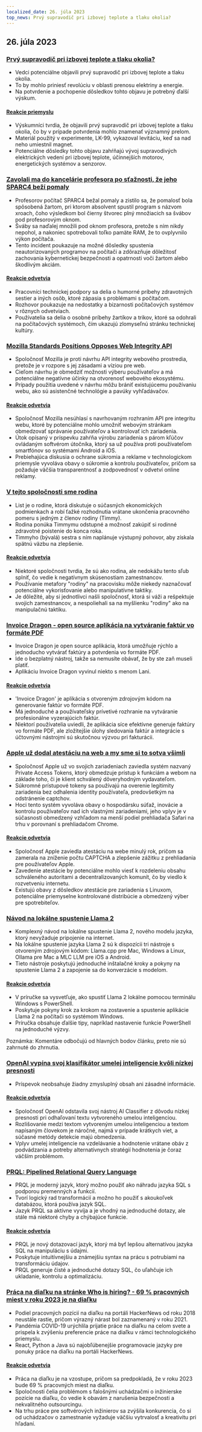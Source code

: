 ```yaml
---
localized_date: 26. júla 2023
top_news: Prvý supravodič pri izbovej teplote a tlaku okolia?
---
```


## 26. júla 2023

### [Prvý supravodič pri izbovej teplote a tlaku okolia?](https://arxiv.org/abs/2307.12008)

- Vedci potenciálne objavili prvý supravodič pri izbovej teplote a tlaku okolia.
- To by mohlo priniesť revolúciu v oblasti prenosu elektriny a energie.
- Na potvrdenie a pochopenie dôsledkov tohto objavu je potrebný ďalší výskum.

#### [Reakcie priemyslu](http://news.ycombinator.com/item?id=36864624)

- Výskumníci tvrdia, že objavili prvý supravodič pri izbovej teplote a tlaku okolia, čo by v prípade potvrdenia mohlo znamenať významný prelom.
- Materiál použitý v experimente, LK-99, vykazoval levitáciu, keď sa nad neho umiestnil magnet.
- Potenciálne dôsledky tohto objavu zahŕňajú vývoj supravodivých elektrických vedení pri izbovej teplote, účinnejších motorov, energetických systémov a senzorov.

### [Zavolali ma do kancelárie profesora po sťažnosti, že jeho SPARC4 beží pomaly](https://infosec.exchange/@paco/110772422266480371)

- Profesorov počítač SPARC4 bežal pomaly a zistilo sa, že pomalosť bola spôsobená žartom, pri ktorom absolvent spustil program s názvom xroach, čoho výsledkom bol čierny štvorec plný množiacich sa švábov pod profesorovým oknom.
- Šváby sa naďalej množili pod oknom profesora, pretože s ním nikdy nepohol, a nakoniec spotrebovali toľko pamäte RAM, že to ovplyvnilo výkon počítača.
- Tento incident poukazuje na možné dôsledky spustenia neautorizovaných programov na počítači a zdôrazňuje dôležitosť zachovania kybernetickej bezpečnosti a opatrnosti voči žartom alebo škodlivým akciám.

#### [Reakcie odvetvia](http://news.ycombinator.com/item?id=36857314)

- Pracovníci technickej podpory sa delia o humorné príbehy zdravotných sestier a iných osôb, ktoré zápasia s problémami s počítačom.
- Rozhovor poukazuje na nedostatky a bizarnosti počítačových systémov v rôznych odvetviach.
- Používatelia sa delia o osobné príbehy žartíkov a trikov, ktoré sa odohrali na počítačových systémoch, čím ukazujú zlomyseľnú stránku technickej kultúry.

### [Mozilla Standards Positions Opposes Web Integrity API](https://github.com/mozilla/standards-positions/issues/852)

- Spoločnosť Mozilla je proti návrhu API integrity webového prostredia, pretože je v rozpore s jej zásadami a víziou pre web.
- Cieľom návrhu je obmedziť možnosti výberu používateľov a má potenciálne negatívne účinky na otvorenosť webového ekosystému.
- Prípady použitia uvedené v návrhu môžu brániť existujúcemu používaniu webu, ako sú asistenčné technológie a pavúky vyhľadávačov.

#### [Reakcie odvetvia](http://news.ycombinator.com/item?id=36857032)

- Spoločnosť Mozilla nesúhlasí s navrhovaným rozhraním API pre integritu webu, ktoré by potenciálne mohlo umožniť webovým stránkam obmedzovať správanie používateľov a kontrolovať ich zariadenia.
- Útok opísaný v príspevku zahŕňa výrobu zariadenia s párom kľúčov ovládaným softvérom útočníka, ktorý sa už používa proti používateľom smartfónov so systémami Android a iOS.
- Prebiehajúca diskusia o ochrane súkromia a reklame v technologickom priemysle vyvoláva obavy o súkromie a kontrolu používateľov, pričom sa požaduje väčšia transparentnosť a zodpovednosť v odvetví online reklamy.

### [V tejto spoločnosti sme rodina](https://pboyd.io/posts/at-company-we-are-family/)

- List je o rodine, ktorá diskutuje o súčasných ekonomických podmienkach a robí ťažké rozhodnutia vrátane ukončenia pracovného pomeru s jedným z členov rodiny (Timmy).
- Rodina ponúka Timmymu odstupné a možnosť zakúpiť si rodinné zdravotné poistenie do konca roka.
- Timmyho (bývalá) sestra s ním naplánuje výstupný pohovor, aby získala spätnú väzbu na zlepšenie.

#### [Reakcie odvetvia](http://news.ycombinator.com/item?id=36864476)

- Niektoré spoločnosti tvrdia, že sú ako rodina, ale nedokážu tento sľub splniť, čo vedie k negatívnym skúsenostiam zamestnancov.
- Používanie metafory "rodiny" na pracovisku môže niekedy naznačovať potenciálne vykorisťovanie alebo manipulatívne taktiky.
- Je dôležité, aby si jednotlivci našli spoločnosť, ktorá si váži a rešpektuje svojich zamestnancov, a nespoliehali sa na myšlienku "rodiny" ako na manipulačnú taktiku.

### [Invoice Dragon - open source aplikácia na vytváranie faktúr vo formáte PDF](https://invoicedragon.com/)

- Invoice Dragon je open source aplikácia, ktorá umožňuje rýchlo a jednoducho vytvárať faktúry a potvrdenia vo formáte PDF.
- Ide o bezplatný nástroj, takže sa nemusíte obávať, že by ste zaň museli platiť.
- Aplikáciu Invoice Dragon vyvinul niekto s menom Lani.

#### [Reakcie odvetvia](http://news.ycombinator.com/item?id=36860898)

- 'Invoice Dragon' je aplikácia s otvoreným zdrojovým kódom na generovanie faktúr vo formáte PDF.
- Má jednoduché a používateľsky prívetivé rozhranie na vytváranie profesionálne vyzerajúcich faktúr.
- Niektorí používatelia uviedli, že aplikácia síce efektívne generuje faktúry vo formáte PDF, ale zložitejšie úlohy sledovania faktúr a integrácie s účtovnými nástrojmi sú skutočnou výzvou pri fakturácii.

### [Apple už dodal atestáciu na web a my sme si to sotva všimli](https://httptoolkit.com/blog/apple-private-access-tokens-attestation/)

- Spoločnosť Apple už vo svojich zariadeniach zaviedla systém nazvaný Private Access Tokens, ktorý obmedzuje prístup k funkciám a webom na základe toho, či je klient schválený dôveryhodným vydavateľom.
- Súkromné prístupové tokeny sa používajú na overenie legitimity zariadenia bez odhalenia identity používateľa, predovšetkým na odstránenie captchov.
- Hoci tento systém vyvoláva obavy o hospodársku súťaž, inovácie a kontrolu používateľov nad ich vlastnými zariadeniami, jeho vplyv je v súčasnosti obmedzený vzhľadom na menší podiel prehliadača Safari na trhu v porovnaní s prehliadačom Chrome.

#### [Reakcie odvetvia](http://news.ycombinator.com/item?id=36862494)

- Spoločnosť Apple zaviedla atestáciu na webe minulý rok, pričom sa zamerala na zníženie počtu CAPTCHA a zlepšenie zážitku z prehliadania pre používateľov Apple.
- Zavedenie atestácie by potenciálne mohlo viesť k rozdeleniu obsahu schváleného autoritami a decentralizovaných komunít, čo by viedlo k rozvetveniu internetu.
- Existujú obavy z dôsledkov atestácie pre zariadenia s Linuxom, potenciálne priemyselne kontrolované distribúcie a obmedzený výber pre spotrebiteľov.

### [Návod na lokálne spustenie Llama 2](https://replicate.com/blog/run-llama-locally)

- Komplexný návod na lokálne spustenie Llama 2, nového modelu jazyka, ktorý nevyžaduje pripojenie na internet.
- Na lokálne spustenie jazyka Llama 2 sú k dispozícii tri nástroje s otvoreným zdrojovým kódom: Llama.cpp pre Mac, Windows a Linux, Ollama pre Mac a MLC LLM pre iOS a Android.
- Tieto nástroje poskytujú jednoduché inštalačné kroky a pokyny na spustenie Llama 2 a zapojenie sa do konverzácie s modelom.

#### [Reakcie odvetvia](http://news.ycombinator.com/item?id=36865495)

- V príručke sa vysvetľuje, ako spustiť Llama 2 lokálne pomocou terminálu Windows s PowerShell.
- Poskytuje pokyny krok za krokom na zostavenie a spustenie aplikácie Llama 2 na počítači so systémom Windows.
- Príručka obsahuje ďalšie tipy, napríklad nastavenie funkcie PowerShell na jednoduché výzvy.

Poznámka: Komentáre odbočujú od hlavných bodov článku, preto nie sú zahrnuté do zhrnutia.

### [OpenAI vypína svoj klasifikátor umelej inteligencie kvôli nízkej presnosti](https://decrypt.co/149826/openai-quietly-shutters-its-ai-detection-tool)

- Príspevok neobsahuje žiadny zmysluplný obsah ani zásadné informácie.

#### [Reakcie odvetvia](http://news.ycombinator.com/item?id=36862850)

- Spoločnosť OpenAI odstavila svoj nástroj AI Classifier z dôvodu nízkej presnosti pri odhaľovaní textu vytvoreného umelou inteligenciou.
- Rozlišovanie medzi textom vytvoreným umelou inteligenciou a textom napísaným človekom je náročné, najmä v prípade krátkych viet, a súčasné metódy detekcie majú obmedzenia.
- Vplyv umelej inteligencie na vzdelávanie a hodnotenie vrátane obáv z podvádzania a potreby alternatívnych stratégií hodnotenia je čoraz väčším problémom.

### [PRQL: Pipelined Relational Query Language](https://github.com/PRQL/prql)

- PRQL je moderný jazyk, ktorý možno použiť ako náhradu jazyka SQL s podporou premenných a funkcií.
- Tvorí logický rad transformácií a možno ho použiť s akoukoľvek databázou, ktorá používa jazyk SQL.
- Jazyk PRQL sa aktívne vyvíja a je vhodný na jednoduché dotazy, ale stále má niektoré chyby a chýbajúce funkcie.

#### [Reakcie odvetvia](http://news.ycombinator.com/item?id=36866861)

- PRQL je nový dotazovací jazyk, ktorý má byť lepšou alternatívou jazyka SQL na manipuláciu s údajmi.
- Poskytuje intuitívnejšiu a známejšiu syntax na prácu s potrubiami na transformáciu údajov.
- PRQL generuje čisté a jednoduché dotazy SQL, čo uľahčuje ich ukladanie, kontrolu a optimalizáciu.

### [Práca na diaľku na stránke Who is hiring? - 69 % pracovných miest v roku 2023 je na diaľku](https://blog.spatial.chat/tracking-hackernews-shifting-preferences-for-remote-jobs-over-5-years/)

- Podiel pracovných pozícií na diaľku na portáli HackerNews od roku 2018 neustále rastie, pričom výrazný nárast bol zaznamenaný v roku 2021.
- Pandémia COVID-19 urýchlila prijatie práce na diaľku na celom svete a prispela k zvýšeniu preferencie práce na diaľku v rámci technologického priemyslu.
- React, Python a Java sú najobľúbenejšie programovacie jazyky pre ponuky práce na diaľku na portáli HackerNews.

#### [Reakcie odvetvia](http://news.ycombinator.com/item?id=36863280)

- Práca na diaľku je na vzostupe, pričom sa predpokladá, že v roku 2023 bude 69 % pracovných miest na diaľku.
- Spoločnosti čelia problémom s falošnými uchádzačmi o inžinierske pozície na diaľku, čo vedie k obavám z narušenia bezpečnosti a nekvalitného outsourcingu.
- Na trhu práce pre softvérových inžinierov sa zvýšila konkurencia, čo si od uchádzačov o zamestnanie vyžaduje väčšiu vytrvalosť a kreativitu pri hľadaní.
